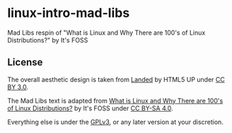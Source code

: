 # linux-intro-mad-libs

Mad Libs respin of "What is Linux and Why There are 100's of Linux Distributions?" by It's FOSS

## License

The overall aesthetic design is taken from [Landed](https://html5up.net/landed) by HTML5 UP under [CC BY 3.0](https://html5up.net/license).

The Mad Libs text is adapted from [What is Linux and Why There are 100's of Linux Distributions?](https://itsfoss.com/what-is-linux/) by It's FOSS under [CC BY-SA 4.0](https://itsfoss.com/copyright/).

Everything else is under the [GPLv3](./LICENSE), or any later version at your discretion.

